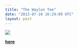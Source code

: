 ```yaml
---
title: "The Waylon Tee"
date: "2013-07-24 16:29:09 UTC"
layout: post
---
```


<p><img src="http://media.tumblr.com/666005870a138d8052852980af5777a2/tumblr_inline_mqg8fvGp6Q1qz4rgp.jpg"/></p>

<p><strong><a href="http://store.castequality.com">here</a></strong></p>
